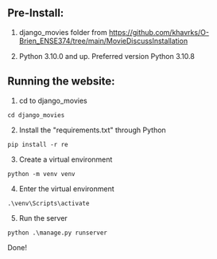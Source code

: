 <h2>Pre-Install:</h2>

1. django_movies folder from https://github.com/khavrks/O-Brien_ENSE374/tree/main/MovieDiscussInstallation 


2. Python 3.10.0 and up. Preferred version Python 3.10.8


<h2>Running the website: </h2>

1. cd to django_movies  
  ```
  cd django_movies
  ```
   
2. Install the "requirements.txt" through Python
  ```
  pip install -r re
  ```

3. Create a virtual environment
  ```
  python -m venv venv
  ```
   
4. Enter the virtual environment 
  ```
  .\venv\Scripts\activate
  ```
  
5. Run the server
  ```
  python .\manage.py runserver
  ```
Done!
